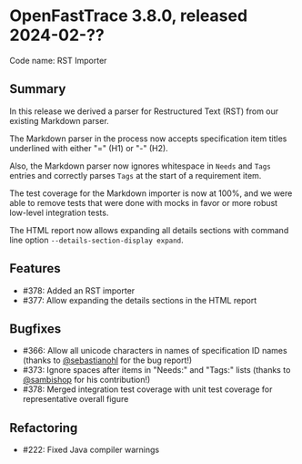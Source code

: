 # OpenFastTrace 3.8.0, released 2024-02-??

Code name: RST Importer

## Summary

In this release we derived a parser for Restructured Text (RST) from our existing Markdown parser.

The Markdown parser in the process now accepts specification item titles underlined with either "=" (H1) or "-" (H2).

Also, the Markdown parser now ignores whitespace in `Needs` and `Tags` entries and correctly parses `Tags` at the start of a requirement item.

The test coverage for the Markdown importer is now at 100%, and we were able to remove tests that were done with mocks in favor or more robust low-level integration tests.

The HTML report now allows expanding all details sections with command line option `--details-section-display expand`.

## Features

* #378: Added an RST importer
* #377: Allow expanding the details sections in the HTML report

## Bugfixes

* #366: Allow all unicode characters in names of specification ID names (thanks to [@sebastianohl](https://github.com/sebastianohl) for the bug report!)
* #373: Ignore spaces after items in "Needs:" and "Tags:" lists (thanks to [@sambishop](https://github.com/sambishop) for his contribution!)
* #378: Merged integration test coverage with unit test coverage for representative overall figure

## Refactoring

* #222: Fixed Java compiler warnings
